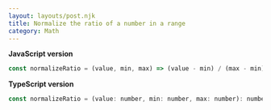 ```yaml
---
layout: layouts/post.njk
title: Normalize the ratio of a number in a range
category: Math
---
```


**JavaScript version**

```js
const normalizeRatio = (value, min, max) => (value - min) / (max - min);
```

**TypeScript version**

```js
const normalizeRatio = (value: number, min: number, max: number): number => (value - min) / (max - min);
```

